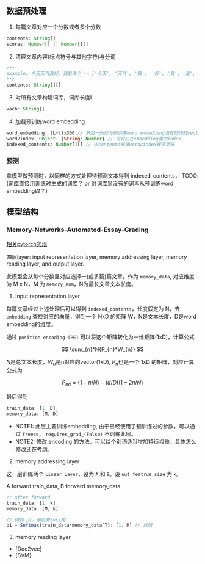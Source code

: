 
## 数据预处理

1. 每篇文章对应一个分数或者多个分数

```javascript
contents: String[]
scores: Number[] || Number[][]
```

2. 清理文章内容(标点符号与其他字符)与分词

```javascript
/**
example: 今天天气真好。我是谁？ -> ['今天', '天气', '真'， '好', '我', '是', '谁']
**/
contents: String[][]
```

3. 对所有文章构建词库，词库长度L

```javascript
vacb: String[]
```

4. 加载预训练word embedding

```javascript
word_embedding: (L+1)x300 // 多加一列作为预训练word embedding没有的词的vector
word2index: Object: {String: Number} // 词对应在embedding里的index
indexed_contents: Number[][] // 由contents根据word2index转变而来
```

### 预测

拿模型做预测时，以同样的方式处理待预测文本得到 indexed_contents，
TODO: (词库直接用训练时生成的词库？ or 对词库里没有的词再从预训练word embedding取？)

## 模型结构

### Memory-Networks-Automated-Essay-Grading

[相关pytorch实现](https://github.com/yxwangnju/Memory-Networks-Automated-Essay-Grading)

四层layer: input representation layer, memory addressing layer, memory reading layer, and output layer.

此模型会从每个分数里对应选择一(或多篇)篇文章，作为 `memory_data`, 对应维度为 M x N，M 为 `memory_num`，N为最长文章文本长度。

1. input representation layer

每篇文章经过上述处理后可以得到 `indexed_contents`，长度假定为 N，去 `embedding` 查找对应的向量，得到一个 NxD 的矩阵 W，N是文本长度，D是word embedding的维度。

通过 `position encoding (PE)` 可以将这个矩阵转化为一维矩阵(1xD)，计算公式

$$ \sum_{n}^N{P_{n}*W_{n}} $$

$N$是总文本长度，$W_{n}$是n对应的vector(1xD), $P_{n}$也是一个 1xD 的矩阵，对应计算公式为

$$ P_{nd} = (1 - n / N) - (d / D)(1 - 2n / N) $$

最后得到

```javascript
train_data: [1, D]
memory_data: [M, D]
```

   - NOTE1: 此层主要训练embedding, 由于已经使用了预训练过的参数，可以通过 `freeze`， `requires_grad_(False)` 不训练此层。
   - NOTE2: 修改 encoding 的方法，可以给个别词适当增加特征权重。具体怎么修改还在考虑。

2. memory addressing layer

这一层训练两个 `Linear Layer`，设为 `A` 和 `B`。设 `out_featrue_size` 为 `k`。

A forward train_data, B forward memory_data

```javascript
// after forward
train_data: [1, k]
memory_data: [M, k]

// 得到 p1，最后算loss用
p1 = Softmax(train_data*memory_data^T): [1, M] // 点积
```

3. memory reading layer




- [Doc2vec]
- [SVM]